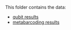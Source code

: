 This folder contains the data:
- [qubit results](https://github.com/carlaleone/exeter-stats/blob/main/dissertation/data/new_qubit.xlsx)
- [metabarcoding results](https://github.com/carlaleone/exeter-stats/blob/main/dissertation/data/metabarcoding_results.csv)
